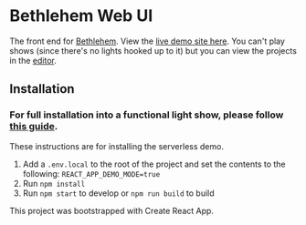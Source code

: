 # Bethlehem Web UI

The front end for [Bethlehem](https://github.com/gregoryjjb/bethlehem). View the [live demo site here](https://relaxed-austin-5bfa65.netlify.com/). You can't play shows (since there's no lights hooked up to it) but you can view the projects in the [editor](https://relaxed-austin-5bfa65.netlify.com/editor).

## Installation

### For full installation into a functional light show, please follow [this guide](https://github.com/gregoryjjb/bethlehem).

These instructions are for installing the serverless demo.

1. Add a `.env.local` to the root of the project and set the contents to the following: `REACT_APP_DEMO_MODE=true`
2. Run `npm install`
3. Run `npm start` to develop or `npm run build` to build

This project was bootstrapped with Create React App.